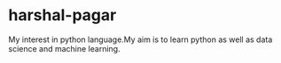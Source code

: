 # harshal-pagar
My interest in python language.My aim is to learn python as well as data science and machine learning.
